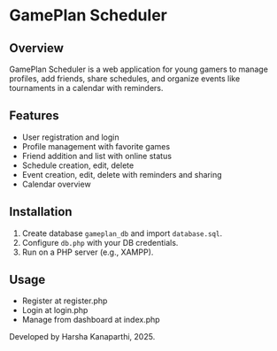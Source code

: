 # GamePlan Scheduler

## Overview
GamePlan Scheduler is a web application for young gamers to manage profiles, add friends, share schedules, and organize events like tournaments in a calendar with reminders.

## Features
- User registration and login
- Profile management with favorite games
- Friend addition and list with online status
- Schedule creation, edit, delete
- Event creation, edit, delete with reminders and sharing
- Calendar overview

## Installation
1. Create database `gameplan_db` and import `database.sql`.
2. Configure `db.php` with your DB credentials.
3. Run on a PHP server (e.g., XAMPP).

## Usage
- Register at register.php
- Login at login.php
- Manage from dashboard at index.php

Developed by Harsha Kanaparthi, 2025.